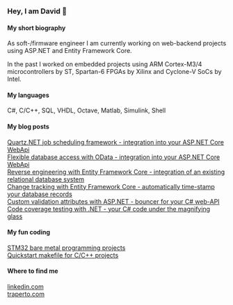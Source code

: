### Hey, I am David 👋

#### **My short biography**
As soft-/firmware engineer I am currently working on web-backend projects using ASP.NET and Entity Framework Core.

In the past I worked on embedded projects using ARM Cortex-M3/4 microcontrollers by ST, Spartan-6 FPGAs by Xilinx and Cyclone-V SoCs by Intel.

#### **My languages**
C#, C/C++, SQL, VHDL, Octave, Matlab, Simulink, Shell

#### **My blog posts**
[Quartz.NET job scheduling framework - integration into your ASP.NET Core WebApi](https://github.com/djek-sweng/blog-quartz-cronjob-scheduling-aspnet-core)<br>
[Flexible database access with OData - integration into your ASP.NET Core WebApi](https://github.com/djek-sweng/blog-odata-aspnet-core-webapi)<br>
[Reverse engineering with Entity Framework Core - integration of an existing relational database system](https://github.com/djek-sweng/blog-scaffold-dbcontext-efcore)<br>
[Change tracking with Entity Framework Core - automatically time-stamp your database records](https://github.com/djek-sweng/blog-change-tracking-efcore)<br>
[Custom validation attributes with ASP.NET - bouncer for your C# web-API](https://github.com/djek-sweng/blog-custom-validation-attributes-aspnet)<br>
[Code coverage testing with .NET - your C# code under the magnifying glass](https://github.com/djek-sweng/blog-code-coverage-testing-dotnet)

#### **My fun coding**
[STM32 bare metal programming projects](https://github.com/djek-sweng/stm32-bare-metal)<br>
[Quickstart makefile for C/C++ projects](https://github.com/djek-sweng/quickstart-makefile-c-cpp.git)

#### **Where to find me**
<a href="https://www.linkedin.com/in/djek-sweng/">linkedin.com</a><br>
<a href="https://www.traperto.com/author/david/">traperto.com</a>
